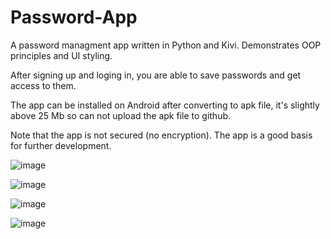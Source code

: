 # Password-App

A password managment app written in Python and Kivi. Demonstrates OOP principles and UI styling.

After signing up and loging in, you are able to save passwords and get access to them.

The app can be installed on Android after converting to apk file, it's slightly above 25 Mb so can not upload the apk file to github.

Note that the app is not secured (no encryption). The app is a good basis for further development.

![image](https://user-images.githubusercontent.com/93910142/159451397-b938b916-f8c7-4d79-8fef-2e5f4600ab2f.png)

![image](https://user-images.githubusercontent.com/93910142/159451527-4f8a48f5-2de8-4f2e-bd34-a9f30d4f1b08.png)

![image](https://user-images.githubusercontent.com/93910142/159451607-7e9c35c4-dfff-439e-bd74-35a0ac176c49.png)

![image](https://user-images.githubusercontent.com/93910142/159451778-453cef6e-7bc7-4aa0-a637-c2e3e20cab76.png)

